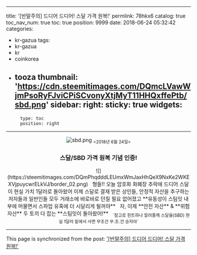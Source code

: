 
---
title: '[반말주의] 드디어 드디어! 스달 가격 원복!'
permlink: 78hkx6
catalog: true
toc_nav_num: true
toc: true
position: 9999
date: 2018-06-24 05:32:42
categories:
- kr-gazua
tags:
- kr-gazua
- kr
- coinkorea
- tooza
thumbnail: 'https://cdn.steemitimages.com/DQmcLVawWjmPsoRyFJviCPiSCvonyXtjMyT11HHQxffePtb/sbd.png'
sidebar:
    right:
        sticky: true
widgets:
    -
        type: toc
        position: right
---


<center>

![sbd.png](https://cdn.steemitimages.com/DQmcLVawWjmPsoRyFJviCPiSCvonyXtjMyT11HHQxffePtb/sbd.png)
<sub><2018년 6월 24일></sub>

<h3>스달/SBD 가격 원복 기념 인증!</h3>
![](https://steemitimages.com/DQmPhqdddLEUmxWmJaxHhQeX9NxKe2WKEXVjpuycwrELkVJ/border_02.png)
&nbsp;
형들!! 오늘 암호화 화폐장 추락에
드디어 스달이 현실 가치 1달러로 돌아왔어
이제 스달로 결재 받은 상인들,
안정적 자산을 추구하는 저자들과 일반인들 모두
거래소에 바로바로 던질 필요 없어졌고
**유동성이 스팀잇 내부에 머물면서
스파업 유혹에 더 시달리게 될꺼야**
&nbsp;
자, 이제 **안전 자산** & **위험 자산** 두 토끼 다 잡는
**스팀잇이 돌아왔어!**
&nbsp;
<sub>`참고로 힌트하나 알려줄께 스달을(SBD) 현실 1달러 밑에서 사면 무조건 무.조.건 승자야`</sub>
</center>

- - -

This page is synchronized from the post: ['[반말주의] 드디어 드디어! 스달 가격 원복!'](https://steemit.com/@jaydih/78hkx6)
